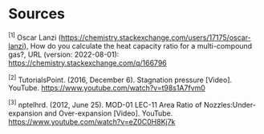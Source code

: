 # Sources

<sup>[1]</sup> Oscar Lanzi (https://chemistry.stackexchange.com/users/17175/oscar-lanzi), How do you calculate the heat capacity ratio for a multi-compound gas?, URL (version: 2022-08-01): https://chemistry.stackexchange.com/q/166796

<sup>[2]</sup> TutorialsPoint. (2016, December 6). Stagnation pressure [Video]. YouTube. https://www.youtube.com/watch?v=t98s1A7fvm0

<sup>[3]</sup> nptelhrd. (2012, June 25). MOD-01 LEC-11 Area Ratio of Nozzles:Under-expansion and Over-expansion [Video]. YouTube. https://www.youtube.com/watch?v=eZ0C0H8Kj7k